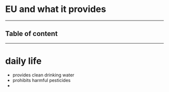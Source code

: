 # EU and what it provides
---
## Table of content

---
# daily life
- provides clean drinking water
- prohibits harmful pesticides
- 